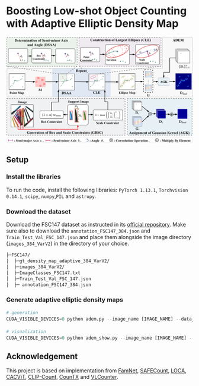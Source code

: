 # Boosting Low-shot Object Counting with Adaptive Elliptic Density Map

<p align = "center">    
<img  src="asset/overview.jpg" width="800" />
</p>

## Setup

### Install the libraries

To run the code, install the following libraries: `PyTorch 1.13.1`, `Torchvision 0.14.1`, `scipy`, `numpy`,`PIL` and `astropy`.

### Download the dataset

Download the FSC147 dataset as instructed in its [official repository](https://github.com/cvlab-stonybrook/LearningToCountEverything). Make sure also to download the `annotation_FSC147_384.json` and `Train_Test_Val_FSC_147.json` and place them alongside the image directory (`images_384_VarV2`) in the directory of your choice.

```
├─FSC147/    
│  ├─gt_density_map_adaptive_384_VarV2/
│  ├─images_384_VarV2/
│  ├─ImageClasses_FSC147.txt
│  ├─Train_Test_Val_FSC_147.json
│  ├─ annotation_FSC147_384.json
```

### Generate adaptive elliptic density maps

```python
# generation
CUDA_VISIBLE_DEVICES=0 python adem.py --image_name [IMAGE_NAME] --data_path [DATA_PATH]

# visualization
CUDA_VISIBLE_DEVICES=0 python adem_show.py --image_name [IMAGE_NAME] --data_path [DATA_PATH]
```

## Acknowledgement

This project is based on implementation from [FamNet](https://github.com/cvlab-stonybrook/LearningToCountEverything), [SAFECount](https://github.com/zhiyuanyou/SAFECount), [LOCA](https://github.com/djukicn/loca), [CACViT](https://github.com/Xu3XiWang/CACViT-AAAI24), [CLIP-Count](https://github.com/songrise/clip-count), [CounTX](https://github.com/niki-amini-naieni/countx) and [VLCounter](https://github.com/seunggu0305/vlcounter).
